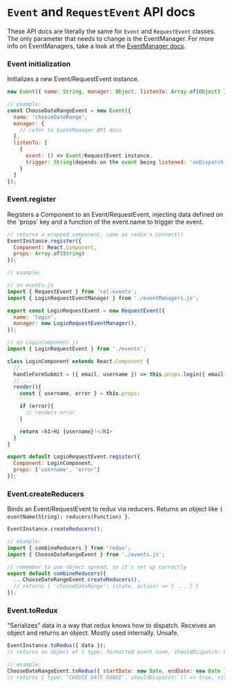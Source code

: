 
# `Event` and `RequestEvent` API docs

These API docs are literally the same for `Event` and `RequestEvent` classes. The only parameter that needs to change is the EventManager. For more info on EventManagers, take a look at the [EventManager docs](https://github.com/labcodes/rel-events/tree/master/docs/4-EventManager-API-docs.md).

### Event initialization

Initializes a new Event/RequestEvent instance.

```js
new Event({ name: String, manager: Object, listenTo: Array.of(Object) });

// example:
const ChooseDateRangeEvent = new Event({
  name: 'chooseDateRange',
  manager: {
    // refer to EventManager API docs
  },
  listenTo: [
    {
      event: () => Event/RequestEvent instance,
      trigger: String(depends on the event being listened: 'onDispatch' for normal Events, 'onDispatch'/'onSuccess'/'onFailure' for RequestEvents)
    }
  ]
});
```

### Event.register

Registers a Component to an Event/RequestEvent, injecting data defined on the 'props' key and a function of the event.name to trigger the event.

```js
// returns a wrapped component, same as redux's connect()
EventInstance.register({
  Component: React.Component,
  props: Array.of(String)
});

// example:

// on events.js
import { RequestEvent } from 'rel-events';
import { LoginRequestEventManager } from './eventManagers.js';

export const LoginRequestEvent = new RequestEvent({
  name: 'login',
  manager: new LoginRequestEventManager(),
});

// on LoginComponent.js
import { LoginRequestEvent } from './events';

class LoginComponent extends React.Component {
  //...
  handleFormSubmit = ({ email, username }) => this.props.login({ email, username });
  // ...
  render(){
    const { username, error } = this.props;

    if (error){
      // renders error
    }

    return <h1>Hi {username}!</h1>
  }
}

export default LoginRequestEvent.register({
  Component: LoginComponent,
  props: ['username', 'error']
});
```

### Event.createReducers

Binds an Event/RequestEvent to redux via reducers. Returns an object like `{ eventName(String): reducers(Function) }`.

```js
EventInstance.createReducers();

// example:
import { combineReducers } from 'redux';
import { ChooseDateRangeEvent } from './events.js';

// remember to use object spread, so it's set up correctly
export default combineReducers({
  ...ChooseDateRangeEvent.createReducers(),
  // returns { 'chooseDateRange': (state, action) => { ... } }
});
```

### Event.toRedux

"Serializes" data in a way that redux knows how to dispatch. Receives an object and returns an object. Mostly used internally. Unsafe.

```js
EventInstance.toRedux({ data });
// returns an object of { type: formatted event.name, shouldDispatch: Function -> Boolean,  ...data }

// example:
ChooseDateRangeEvent.toRedux({ startDate: new Date, endDate: new Date });
// returns { type: 'CHOOSE_DATE_RANGE', shouldDispatch: () => true, startDate, endDate }
```
